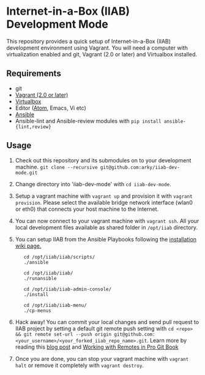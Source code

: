 # Internet-in-a-Box (IIAB) Development Mode

This repository provides a quick setup of Internet-in-a-Box (IIAB) development environment using Vagrant. You will
need a computer with virtualization enabled and git, Vagrant (2.0 or later) and Virtualbox installed.

## Requirements

 * git
 * [Vagrant (2.0 or later)](https://www.vagrantup.com/)
 * [Virtualbox](https://www.virtualbox.org/wiki/Downloads)
 * Editor ([Atom](www.atom.io), Emacs, Vi etc)
 * [Ansible](http://www.ansible.com/)
 * Ansible-lint and Ansible-review modules with `pip install ansible-{lint,review}`


## Usage
1. Check out this repository and its submodules on to your development machine.
`git clone --recursive git@github.com:arky/iiab-dev-mode.git`

2. Change directory into 'iiab-dev-mode' with `cd iiab-dev-mode`.

3. Setup a vagrant machine with `vagrant up` and provision it with `vagrant provision`. Please select the available bridge network interface (wlan0 or eth0) that connects your host machine to the Internet.

4. You can now connect to your vagrant machine with `vagrant ssh`. All your local development files available as shared folder in `/opt/iiab` directory.

5. You can setup IIAB from the Ansible Playbooks following the [installation wiki page.](https://github.com/iiab/iiab/wiki/IIAB-Installation)

          cd /opt/iiab/iiab/scripts/
          ./ansible

          cd /opt/iiab/iiab/
          ./runansible

          cd /opt/iiab/iiab-admin-console/
          ./install

          cd /opt/iiab/iiab-menu/
          ./cp-menus
6. Hack away! You can commit your local changes and send pull request to IIAB project by setting a default git remote push setting with `cd <repo> && git remote set-url --push origin git@github.com:<your_username>/<your_forked_iiab_repo_name>.git`.  Learn more by reading this [blog post](http://blog.yuriy.tymch.uk/2012/05/different-git-push-pullfetch-urls.html) and [Working with Remotes in Pro Git Book](https://git-scm.com/book/en/v2/Git-Basics-Working-with-Remotes)

7. Once you are done, you can stop your vagrant machine with `vagrant halt` or remove it completely with `vagrant destroy`.
